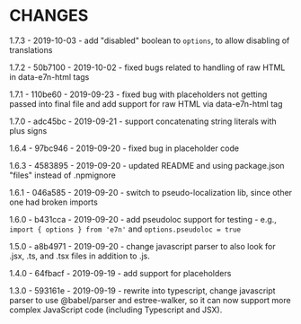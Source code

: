 # CHANGES

1.7.3 - 2019-10-03 - add "disabled" boolean to `options`, to allow disabling of translations

1.7.2 - 50b7100 - 2019-10-02 - fixed bugs related to handling of raw HTML in data-e7n-html tags

1.7.1 - 110be60 - 2019-09-23 - fixed bug with placeholders not getting passed into final file and add support for raw HTML via data-e7n-html tag

1.7.0 - adc45bc - 2019-09-21 - support concatenating string literals with plus signs

1.6.4 - 97bc946 - 2019-09-20 - fixed bug in placeholder code

1.6.3 - 4583895 - 2019-09-20 - updated README and using package.json "files" instead of .npmignore

1.6.1 - 046a585 - 2019-09-20 - switch to pseudo-localization lib, since other one had broken imports

1.6.0 - b431cca - 2019-09-20 - add pseudoloc support for testing - e.g., `import { options } from 'e7n'` and `options.pseudoloc = true`

1.5.0 - a8b4971 - 2019-09-20 - change javascript parser to also look for .jsx, .ts, and .tsx files in addition to .js.

1.4.0 - 64fbacf - 2019-09-19 - add support for placeholders

1.3.0 - 593161e - 2019-09-19 - rewrite into typescript, change javascript parser to use @babel/parser and estree-walker, so it can now support more complex JavaScript code (including Typescript and JSX).

